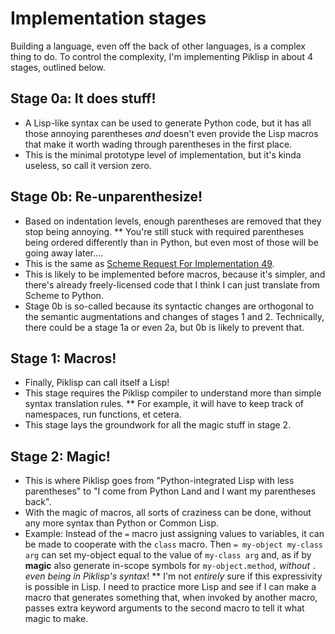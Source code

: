 # Implementation stages
Building a language, even off the back of other languages, is a complex thing to do. To control the complexity, I'm implementing Piklisp in about 4 stages, outlined below.

## Stage 0a: It does stuff!
* A Lisp-like syntax can be used to generate Python code, but it has all those annoying parentheses _and_ doesn't even provide the Lisp macros that make it worth wading through parentheses in the first place.
* This is the minimal prototype level of implementation, but it's kinda useless, so call it version zero.

## Stage 0b: Re-unparenthesize!
* Based on indentation levels, enough parentheses are removed that they stop being annoying.
** You're still stuck with required parentheses being ordered differently than in Python, but even most of those will be going away later....
* This is the same as [Scheme Request For Implementation 49](http://srfi.schemers.org/srfi-49/srfi-49.html).
* This is likely to be implemented before macros, because it's simpler, and there's already freely-licensed code that I think I can just translate from Scheme to Python.
* Stage 0b is so-called because its syntactic changes are orthogonal to the semantic augmentations and changes of stages 1 and 2. Technically, there could be a stage 1a or even 2a, but 0b is likely to prevent that.

## Stage 1: Macros!
* Finally, Piklisp can call itself a Lisp!
* This stage requires the Piklisp compiler to understand more than simple syntax translation rules.
** For example, it will have to keep track of namespaces, run functions, et cetera.
* This stage lays the groundwork for all the magic stuff in stage 2.

## Stage 2: Magic!
* This is where Piklisp goes from "Python-integrated Lisp with less parentheses" to "I come from Python Land and I want my parentheses back".
* With the magic of macros, all sorts of craziness can be done, without any more syntax than Python or Common Lisp.
* Example: Instead of the `=` macro just assigning values to variables, it can be made to cooperate with the `class` macro. Then `= my-object my-class arg` can set my-object equal to the value of `my-class arg` and, as if by **magic** also generate in-scope symbols for `my-object.method`, _without `.` even being in Piklisp's syntax_!
** I'm not _entirely_ sure if this expressivity is possible in Lisp. I need to practice more Lisp and see if I can make a macro that generates something that, when invoked by another macro, passes extra keyword arguments to the second macro to tell it what magic to make.
